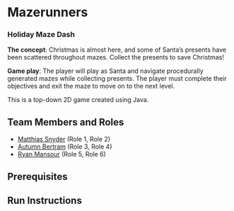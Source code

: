 # Mazerunners

### Holiday Maze Dash
**The concept**: Christmas is almost here, and some of Santa’s presents have been scattered throughout mazes. Collect the presents to save Christmas!

**Game play**: The player will play as Santa and navigate procedurally generated mazes while collecting presents. The player must complete their objectives and exit the maze to move on to the next level. 

This is a top-down 2D game created using Java.


## Team Members and Roles

* [Matthias Snyder](https://github.com/Taeus-Snyder/CIS350-HW2-Snyder#matthias-snyder) (Role 1, Role 2)
* [Autumn Bertram](https://github.com/xxaleebxx/CIS350-HW2-BERTRAM) (Role 3, Role 4)
* [Ryan Mansour](https://github.com/mansourr14/CIS350-HW2-Mansour) (Role 5, Role 6)

## Prerequisites

## Run Instructions
